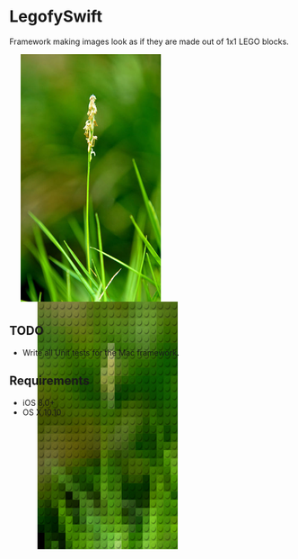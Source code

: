 # LegofySwift

Framework making images look as if they are made out of 1x1 LEGO blocks.

<div style="width:100%; height:450px;">
<img src="Images/image.jpg" align="left" height="440" width="250" style="margin-left:20px;">
<img src="Images/image_legofy.jpg" algin="right" height="440" width="250" style="margin-left:50px;">
</div>

## TODO
* Write all Unit tests for the Mac framework.

## Requirements

* iOS 8.0+
* OS X 10.10